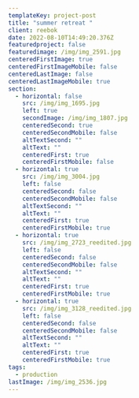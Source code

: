 ```yaml
---
templateKey: project-post
title: "summer retreat "
client: reebok
date: 2022-08-10T14:49:20.376Z
featuredproject: false
featuredimage: /img/img_2591.jpg
centeredFirstImage: true
centeredFirstImageMobile: false
centeredLastImage: false
centeredLastImageMobile: true
section:
  - horizontal: false
    src: /img/img_1695.jpg
    left: true
    secondImage: /img/img_1807.jpg
    centeredSecond: true
    centeredSecondMobile: false
    altTextSecond: ""
    altText: ""
    centeredFirst: true
    centeredFirstMobile: false
  - horizontal: true
    src: /img/img_3004.jpg
    left: false
    centeredSecond: false
    centeredSecondMobile: false
    altTextSecond: ""
    altText: ""
    centeredFirst: true
    centeredFirstMobile: true
  - horizontal: true
    src: /img/img_2723_reedited.jpg
    left: false
    centeredSecond: false
    centeredSecondMobile: false
    altTextSecond: ""
    altText: ""
    centeredFirst: true
    centeredFirstMobile: true
  - horizontal: true
    src: /img/img_3128_reedited.jpg
    left: false
    centeredSecond: false
    centeredSecondMobile: false
    altTextSecond: ""
    altText: ""
    centeredFirst: true
    centeredFirstMobile: true
tags:
  - production
lastImage: /img/img_2536.jpg
---
```

